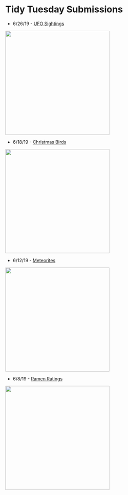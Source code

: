 # Tidy Tuesday Submissions

- 6/26/19 - [UFO Sightings](https://github.com/catrwilliams/rprojects/blob/master/tidytuesday/UFO_Sightings.Rmd)
<img src="https://catrwilliams.github.io/images/ufo-sightings.png" width="325">

- 6/18/19 - [Christmas Birds](https://github.com/catrwilliams/rprojects/blob/master/tidytuesday/Christmas_Birds.Rmd)
<img src="https://catrwilliams.github.io/images/christmas-birds.png" width="325">

- 6/12/19 - [Meteorites](https://github.com/catrwilliams/rprojects/blob/master/tidytuesday/Meteorites.Rmd)
<img src="https://catrwilliams.github.io/images/meteorites.png" width="325">

- 6/8/19 - [Ramen Ratings](https://github.com/catrwilliams/rprojects/blob/master/tidytuesday/Ramen_Ratings.Rmd)
<img src="https://catrwilliams.github.io/images/ramen-ratings.png" width="325">
